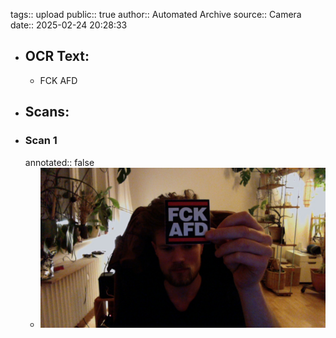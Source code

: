 tags:: upload
public:: true
author:: Automated Archive
source:: Camera
date:: 2025-02-24 20:28:33

- ## OCR Text:
	- FCK
	  AFD
- ## Scans:
- ### Scan 1
  annotated:: false
	- ![./assets/scans/2025-02-24T20-28-33-2550.jpg](./assets/scans/2025-02-24T20-28-33-2550.jpg)